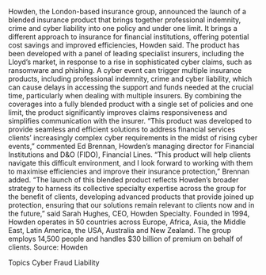 Howden, the London-based insurance group, announced the launch of a blended insurance product that brings together professional indemnity, crime and cyber liability into one policy and under one limit.
It brings a different approach to insurance for financial institutions, offering potential cost savings and improved efficiencies, Howden said.
The product has been developed with a panel of leading specialist insurers, including the Lloyd’s market, in response to a rise in sophisticated cyber claims, such as ransomware and phishing. A cyber event can trigger multiple insurance products, including professional indemnity, crime and cyber liability, which can cause delays in accessing the support and funds needed at the crucial time, particularly when dealing with multiple insurers.
By combining the coverages into a fully blended product with a single set of policies and one limit, the product significantly improves claims responsiveness and simplifies communication with the insurer.
“This product was developed to provide seamless and efficient solutions to address financial services clients’ increasingly complex cyber requirements in the midst of rising cyber events,” commented Ed Brennan, Howden’s managing director for Financial Institutions and D&O (FIDO), Financial Lines.
“This product will help clients navigate this difficult environment, and I look forward to working with them to maximise efficiencies and improve their insurance protection,” Brennan added.
“The launch of this blended product reflects Howden’s broader strategy to harness its collective specialty expertise across the group for the benefit of clients, developing advanced products that provide joined up protection, ensuring that our solutions remain relevant to clients now and in the future,” said Sarah Hughes, CEO, Howden Specialty.
Founded in 1994, Howden operates in 50 countries across Europe, Africa, Asia, the Middle East, Latin America, the USA, Australia and New Zealand. The group employs 14,500 people and handles $30 billion of premium on behalf of clients.
Source: Howden

Topics
Cyber
Fraud
Liability
